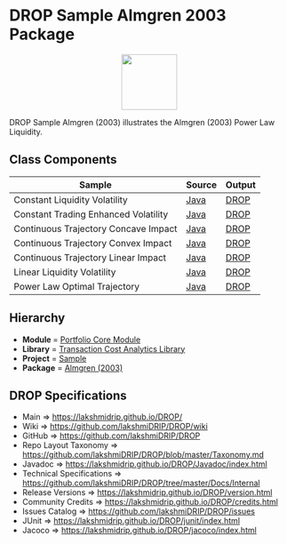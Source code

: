 # DROP Sample Almgren 2003 Package

<p align="center"><img src="https://github.com/lakshmiDRIP/DROP/blob/master/DRIP_Logo.gif?raw=true" width="100"></p>

DROP Sample Almgren (2003) illustrates the Almgren (2003) Power Law Liquidity.


## Class Components

 |                Sample                | Source | Output |
 |--------------------------------------|--------|--------|
 | Constant Liquidity Volatility        | [Java](https://github.com/lakshmiDRIP/DROP/tree/master/src/main/java/org/drip/sample/almgren2003/ConstantLiquidityVolatility.java) | [DROP](https://github.com/lakshmiDRIP/DROP/blob/master/drop/org/drip/sample/almgren2003/ConstantLiquidityVolatility.drop) |
 | Constant Trading Enhanced Volatility | [Java](https://github.com/lakshmiDRIP/DROP/tree/master/src/main/java/org/drip/sample/almgren2003/ConstantTradingEnhancedVolatility.java) | [DROP](https://github.com/lakshmiDRIP/DROP/blob/master/drop/org/drip/sample/almgren2003/ConstantTradingEnhancedVolatility.drop) |
 | Continuous Trajectory Concave Impact | [Java](https://github.com/lakshmiDRIP/DROP/tree/master/src/main/java/org/drip/sample/almgren2003/ContinuousTrajectoryConcaveImpact.java) | [DROP](https://github.com/lakshmiDRIP/DROP/blob/master/drop/org/drip/sample/almgren2003/ContinuousTrajectoryConcaveImpact.drop) |
 | Continuous Trajectory Convex Impact  | [Java](https://github.com/lakshmiDRIP/DROP/tree/master/src/main/java/org/drip/sample/almgren2003/ContinuousTrajectoryConvexImpact.java) | [DROP](https://github.com/lakshmiDRIP/DROP/blob/master/drop/org/drip/sample/almgren2003/ContinuousTrajectoryConvexImpact.drop) |
 | Continuous Trajectory Linear Impact  | [Java](https://github.com/lakshmiDRIP/DROP/tree/master/src/main/java/org/drip/sample/almgren2003/ContinuousTrajectoryLinearImpact.java) | [DROP](https://github.com/lakshmiDRIP/DROP/blob/master/drop/org/drip/sample/almgren2003/ContinuousTrajectoryLinearImpact.drop) |
 | Linear Liquidity Volatility          | [Java](https://github.com/lakshmiDRIP/DROP/tree/master/src/main/java/org/drip/sample/almgren2003/LinearLiquidityVolatility.java) | [DROP](https://github.com/lakshmiDRIP/DROP/blob/master/drop/org/drip/sample/almgren2003/LinearLiquidityVolatility.drop) |
 | Power Law Optimal Trajectory         | [Java](https://github.com/lakshmiDRIP/DROP/tree/master/src/main/java/org/drip/sample/almgren2003/PowerLawOptimalTrajectory.java) | [DROP](https://github.com/lakshmiDRIP/DROP/blob/master/drop/org/drip/sample/almgren2003/PowerLawOptimalTrajectory.drop) |


## Hierarchy

 <ul>
	<li><b>Module </b> = <a href = "https://github.com/lakshmiDRIP/DROP/tree/master/PortfolioCore.md">Portfolio Core Module</a></li>
	<li><b>Library</b> = <a href = "https://github.com/lakshmiDRIP/DROP/tree/master/TransactionCostAnalyticsLibrary.md">Transaction Cost Analytics Library</a></li>
	<li><b>Project</b> = <a href = "https://github.com/lakshmiDRIP/DROP/tree/master/src/main/java/org/drip/sample/README.md">Sample</a></li>
	<li><b>Package</b> = <a href = "https://github.com/lakshmiDRIP/DROP/tree/master/src/main/java/org/drip/sample/almgren2003/README.md">Almgren (2003)</a></li>
 </ul>


## DROP Specifications

 * Main                     => https://lakshmidrip.github.io/DROP/
 * Wiki                     => https://github.com/lakshmiDRIP/DROP/wiki
 * GitHub                   => https://github.com/lakshmiDRIP/DROP
 * Repo Layout Taxonomy     => https://github.com/lakshmiDRIP/DROP/blob/master/Taxonomy.md
 * Javadoc                  => https://lakshmidrip.github.io/DROP/Javadoc/index.html
 * Technical Specifications => https://github.com/lakshmiDRIP/DROP/tree/master/Docs/Internal
 * Release Versions         => https://lakshmidrip.github.io/DROP/version.html
 * Community Credits        => https://lakshmidrip.github.io/DROP/credits.html
 * Issues Catalog           => https://github.com/lakshmiDRIP/DROP/issues
 * JUnit                    => https://lakshmidrip.github.io/DROP/junit/index.html
 * Jacoco                   => https://lakshmidrip.github.io/DROP/jacoco/index.html

